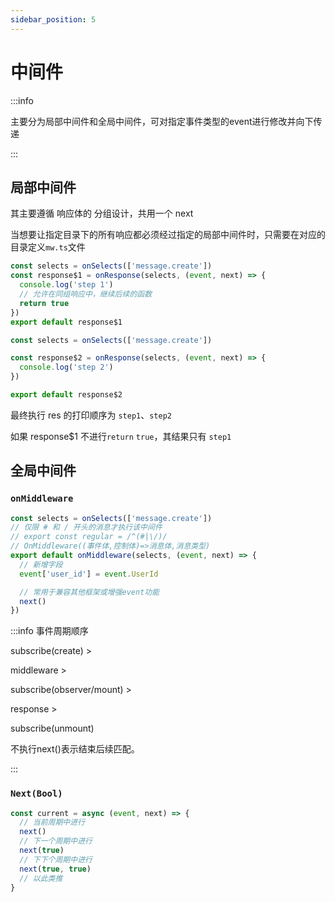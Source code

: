 ```yaml
---
sidebar_position: 5
---
```


# 中间件

:::info

主要分为局部中间件和全局中间件，可对指定事件类型的event进行修改并向下传递

:::

## 局部中间件

其主要遵循 响应体的 分组设计，共用一个 next

当想要让指定目录下的所有响应都必须经过指定的局部中间件时，只需要在对应的目录定义`mw.ts`文件

```ts title="src/response/mw.ts"
const selects = onSelects(['message.create'])
const response$1 = onResponse(selects, (event, next) => {
  console.log('step 1')
  // 允许在同组响应中，继续后续的函数
  return true
})
export default response$1
```

```ts title="src/response/res.ts"
const selects = onSelects(['message.create'])

const response$2 = onResponse(selects, (event, next) => {
  console.log('step 2')
})

export default response$2
```

最终执行 res 的打印顺序为 `step1`、`step2`

如果 response$1 不进行`return` `true`，其结果只有 `step1`

## 全局中间件

### `onMiddleware`

```ts title="src/middleware/**/*/mw.ts"
const selects = onSelects(['message.create'])
// 仅限 # 和 / 开头的消息才执行该中间件
// export const regular = /^(#|\/)/
// OnMiddleware((事件体,控制体)=>消息体,消息类型)
export default onMiddleware(selects, (event, next) => {
  // 新增字段
  event['user_id'] = event.UserId

  // 常用于兼容其他框架或增强event功能
  next()
})
```

:::info 事件周期顺序

subscribe(create) >

middleware >

subscribe(observer/mount) >

response >

subscribe(unmount)

不执行next()表示结束后续匹配。

:::

### `Next(Bool)`

```ts
const current = async (event, next) => {
  // 当前周期中进行
  next()
  // 下一个周期中进行
  next(true)
  // 下下个周期中进行
  next(true, true)
  // 以此类推
}
```
